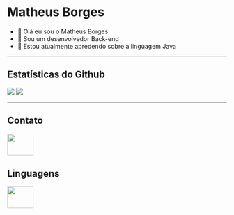 # Matheus Borges


- 👋 Olá eu sou o Matheus Borges
- 👀 Sou um desenvolvedor Back-end
- 🌱 Estou atualmente apredendo sobre a linguagem Java
 
----

##  Estatísticas do Github

<div>

 <img heigth="150em" src="https://github-readme-stats.vercel.app/api?username=matheusboeges&show_icons=true&theme=tokyonight"/>

  <img heigth="150em" src="https://github-readme-stats.vercel.app/api/top-langs/?username=matheusboeges&layout=compact"/>

<div>


----

## Contato

<a href="https://www.linkedin.com/in/matheus-borges-5bab89228/">

 <img src="https://cdn.jsdelivr.net/gh/devicons/devicon@latest/icons/linkedin/linkedin-original.svg" align="center" height="50" width="60">

 </a>

## Linguagens

<div>

 <img src="https://cdn.jsdelivr.net/gh/devicons/devicon@latest/icons/java/java-original.svg" align="center" height="50" width="60">

<div>

 
<!---
MatheusBoeges/MatheusBoeges is a ✨ special ✨ repository because its `README.md` (this file) appears on your GitHub profile.
You can click the Preview link to take a look at your changes.
--->
